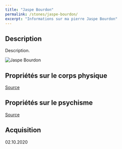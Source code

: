 ```yaml
---
title: "Jaspe Bourdon"
permalink: /stones/jaspe-bourdon/
excerpt: "Informations sur ma pierre Jaspe Bourdon"
---
```


## Description
Description.

![Jaspe Bourdon](/images/stones//images/JaspeBourdon_BijouxDeMaera_20201002.jpg.jpg "Jaspe Bourdon")

## Propriétés sur le corps physique


[Source](https://)


## Propriétés sur le psychisme


[Source](https://)

## Acquisition


02.10.2020

